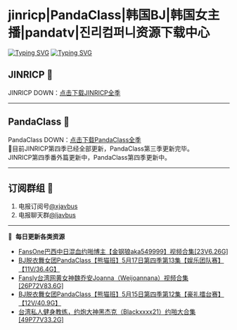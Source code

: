 # jinricp|PandaClass|韩国BJ|韩国女主播|pandatv|진리컴퍼니资源下载中心   
[![Typing SVG](https://readme-typing-svg.herokuapp.com?font=Fira+Code&pause=1000&center=true&vCenter=true&random=true&width=435&lines=所有链接都需要翻墙访问)](https://jinri-cp.neocities.org/free.html)
[![Typing SVG](https://readme-typing-svg.herokuapp.com?font=Fira+Code&pause=1000&center=true&vCenter=true&random=true&width=435&lines=点击进入福利资源下载中心)](https://pandaclass.neocities.org/)
## JINRICP 👋   
JINRICP DOWN：[点击下载JINRICP全季](https://mypikpak.com/s/VODz7HXQoqcX0UrvaXfDtFoPo1)
****
## PandaClass 💯   
PandaClass DOWN：[点击下载PandaClass全季](https://mypikpak.com/s/VOKOTZkoEnkyvCnELVSquM97o1)   
💞目前JINRICP第四季已经全部更新，PandaClass第三季更新完毕。   
JINRICP第四季番外篇更新中，PandaClass第四季更新中。
****
## 订阅群组 🔞
1. 电报订阅号[@xjavbus](https://t.me/xjavbus)
2. 电报聊天群[@ljavbus](https://t.me/ljavbus)
**** 
📕 &nbsp;**每日更新各类资源**
<!-- BLOG-POST-LIST:START -->
- [FansOne巴西中日混血约啪博主【金钢狼aka549999】视频合集[23V6.26G]](https://fuli.rulel.com/381.html)
- [BJ脱衣舞女团PandaClass【熊猫班】5月17日第四季第13集【娱乐团队赛】【11V/36.4G】](https://fuli.rulel.com/379.html)
- [Fansly台湾网黄女神魏乔安Joanna（Weijoannana）视频合集[26P72V83.6G]](https://fuli.rulel.com/376.html)
- [BJ脱衣舞女团PandaClass【熊猫班】5月15日第四季第12集【豪礼擂台赛】【12V/40.9G】](https://fuli.rulel.com/375.html)
- [台湾私人健身教练，约炮大神黑杰克（Blackxxxx21）约啪大合集[49P77V33.2G]](https://fuli.rulel.com/374.html)
<!-- BLOG-POST-LIST:END -->
